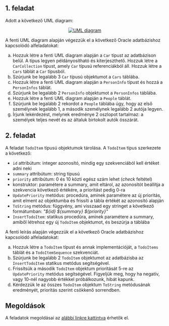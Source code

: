 ## 1. feladat

Adott a következő UML diagram:

<p align="center">
  <a href="assets/courses/db/lab04/exercise01/people.dot.svg" target="_blank">
    <img src="assets/courses/db/lab04/exercise01/people.dot.svg" alt="UML diagram" loading="lazy">
  </a>
</p>

A fenti UML diagram alapján végezzük el a következő Oracle adatbázishoz kapcsolódó alfeladatokat:

<ol type="a">
  <li>Hozzuk létre a fenti UML diagram alapján a <code>Car</code> típust az adatbázison belül. A típus legyen példányosítható és kiterjeszthető. Hozzuk létre a <code>CarCollection</code> típust, amely <code>Car</code> típusú referenciákból áll. Hozzuk létre a <code>Cars</code> táblát a <code>Car</code> típusból.</li>
  <li>Szúrjunk be legalább 3 <code>Car</code> típusú objektumot a <code>Cars</code> táblába.</li>
  <li>Hozzuk létre a fenti UML diagram alapján a <code>PersonInfo</code> típust és hozzá a <code>PersonInfos</code> táblát.</li>
  <li>Szúrjunk be legalább 2 <code>PersonInfo</code> objektumot a <code>PersonInfos</code> táblába.</li>
  <li>Hozzuk létre a fenti UML diagram alapján a <code>People</code> táblát.</li>
  <li>Szúrjunk be legalább 2 rekordot a <code>People</code> táblába úgy, hogy az első személynek legalább 1, a második személynek legalább 2 autója legyen.</li>
  <li>Írjunk lekérdezést, melynek eredménye 2 oszlopot tartalmaz: a személyek teljes nevét és az általuk birtokolt autók összárát.</li>
</ol>

## 2. feladat

A feladat `TodoItem` típusú objektumok tárolása. A `TodoItem` típus szerkezete a következő:

* `id` attribútum: integer azonosító, mindig egy szekvenciából kell értéket adni neki
* `summary` attribútum: string típusú
* `priority` attribútum: 0 és 10 közti egész szám lehet (*check* feltétel)
* konstruktor: paramétere a summary, amit eltárol, az azonosítót beállítja a szekvencia következő értékére, a prioritást pedig 0-ra
* `UpdatePriority` metódus: procedúra, aminek paramétere az új prioritás, amit elment az objektumba és frissíti a tábla értékét az azonosító alapján
* `ToString` metódus: függvény, ami visszaad egy stringet a következő formátumban: *"${id} ${summary} ${priority}"*
* `InsertTodoItem`: statikus procedúra, aminek paramétere a summary, amiből létrehoz egy új `TodoItem` objektumot, és beszúrja a táblába

A fenti leírás alapján végezzük el a következő Oracle adatbázishoz kapcsolódó alfeladatokat:

<ol type="a">
  <li>Hozzuk létre a <code>TodoItem</code> típust és annak implementációját, a <code>TodoItems</code> táblát és a <code>TodoItemSequence</code> szekvenciát.</li>
  <li>Szúrjunk be legalább 2 <code>TodoItem</code> objektumot az adatbázisba az <code>InsertTodoItem</code> statikus metódus segítségével.</li>
  <li>Frissítsük a második <code>TodoItem</code> objektum prioritását 5-re az <code>UpdatePriority</code> metódus segítségével. Figyeljük meg, hogy ha negatív, vagy 10-nél nagyobb értékkel próbálkozunk, hibát kapunk.</li>
  <li>Kérdezzük le az összes <code>TodoItem</code> objektum <code>ToString</code> metódusának eredményét, prioritás szerint csökkenő sorrendben.</li>
</ol>

## Megoldások

A feladatok megoldásai az [alábbi linkre kattintva](assets/courses/db/lab04/solution.zip) érhetők el.
